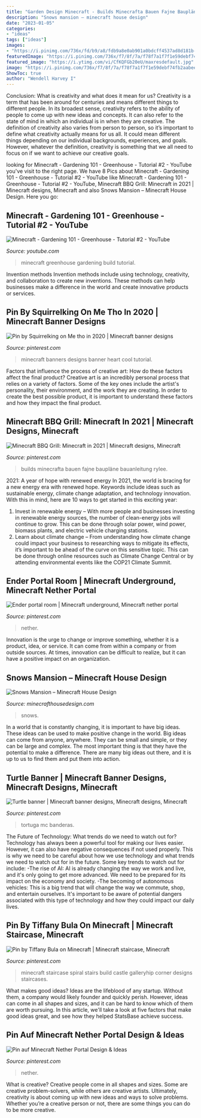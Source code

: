 ```yaml
---
title: "Garden Design Minecraft - Builds Minecrafta Bauen Fajne Baupläne Bauanleitung Rylee"
description: "Snows mansion – minecraft house design"
date: "2023-01-05"
categories:
- "ideas"
tags: ["ideas"]
images:
- "https://i.pinimg.com/736x/fd/b9/a8/fdb9a8e0ab901a0bdcff4537ad8d181b--minecraft-houses-minecraft-ideas.jpg"
featuredImage: "https://i.pinimg.com/736x/f7/8f/7a/f78f7a1f7f1e59debf74fb2aabee8973.jpg"
featured_image: "https://i.ytimg.com/vi/CfKQFGb20eU/maxresdefault.jpg"
image: "https://i.pinimg.com/736x/f7/8f/7a/f78f7a1f7f1e59debf74fb2aabee8973.jpg"
ShowToc: true
author: "Wendell Harvey I"
---
```



Conclusion: What is creativity and what does it mean for us?
Creativity is a term that has been around for centuries and means different things to different people. In its broadest sense, creativity refers to the ability of people to come up with new ideas and concepts. It can also refer to the state of mind in which an individual is in when they are creative. The definition of creativity also varies from person to person, so it’s important to define what creativity actually means for us all. It could mean different things depending on our individual backgrounds, experiences, and goals. However, whatever the definition, creativity is something that we all need to focus on if we want to achieve our creative goals.

	

		
looking for Minecraft - Gardening 101 - Greenhouse - Tutorial #2 - YouTube you've visit to the right page. We have 8 Pics about Minecraft - Gardening 101 - Greenhouse - Tutorial #2 - YouTube like Minecraft - Gardening 101 - Greenhouse - Tutorial #2 - YouTube, Minecraft BBQ Grill: Minecraft in 2021 | Minecraft designs, Minecraft and also Snows Mansion – Minecraft House Design. Here you go:
		
    
## Minecraft - Gardening 101 - Greenhouse - Tutorial #2 - YouTube

<img loading=lazy src="https://i.ytimg.com/vi/CfKQFGb20eU/maxresdefault.jpg" onerror="this.onerror=null;this.src='https://tse4.mm.bing.net/th?id=OIP.1yiCfGXHHglJiDlOHpp_2QHaEK&amp;pid=15.1';" alt="Minecraft - Gardening 101 - Greenhouse - Tutorial #2 - YouTube">

_Source: youtube.com_

>minecraft greenhouse gardening build tutorial. 

	

Invention methods
Invention methods include using technology, creativity, and collaboration to create new inventions. These methods can help businesses make a difference in the world and create innovative products or services.

    
## Pin By Squirrelking On Me Tho In 2020 | Minecraft Banner Designs

<img loading=lazy src="https://i.pinimg.com/736x/f7/8f/7a/f78f7a1f7f1e59debf74fb2aabee8973.jpg" onerror="this.onerror=null;this.src='https://tse4.mm.bing.net/th?id=OIP.mqB45aunbrwrGEseHnFwJQHaF5&amp;pid=15.1';" alt="Pin by Squirrelking on Me tho in 2020 | Minecraft banner designs">

_Source: pinterest.com_

>minecraft banners designs banner heart cool tutorial. 

	

Factors that influence the process of creative art: How do these factors affect the final product?
Creative art is an incredibly personal process that relies on a variety of factors. Some of the key ones include the artist's personality, their environment, and the work they are creating. In order to create the best possible product, it is important to understand these factors and how they impact the final product.

    
## Minecraft BBQ Grill: Minecraft In 2021 | Minecraft Designs, Minecraft

<img loading=lazy src="https://i.pinimg.com/736x/6d/51/29/6d5129a469f27d1029faa65efea23ad8.jpg" onerror="this.onerror=null;this.src='https://tse3.mm.bing.net/th?id=OIP.y8y4rxANHbImAmpPlFGnoAHaHa&amp;pid=15.1';" alt="Minecraft BBQ Grill: Minecraft in 2021 | Minecraft designs, Minecraft">

_Source: pinterest.com_

>builds minecrafta bauen fajne baupläne bauanleitung rylee. 

	

2021: A year of hope with renewed energy
In 2021, the world is bracing for a new energy era with renewed hope. Keywords include ideas such as sustainable energy, climate change adaptation, and technology innovation. With this in mind, here are 10 ways to get started in this exciting year:
1. Invest in renewable energy – With more people and businesses investing in renewable energy sources, the number of clean-energy jobs will continue to grow. This can be done through solar power, wind power, biomass plants, and electric vehicle charging stations.
2. Learn about climate change – From understanding how climate change could impact your business to researching ways to mitigate its effects, it’s important to be ahead of the curve on this sensitive topic. This can be done through online resources such as Climate Change Central or by attending environmental events like the COP21 Climate Summit.

    
## Ender Portal Room | Minecraft Underground, Minecraft Nether Portal

<img loading=lazy src="https://i.pinimg.com/736x/fd/b9/a8/fdb9a8e0ab901a0bdcff4537ad8d181b--minecraft-houses-minecraft-ideas.jpg" onerror="this.onerror=null;this.src='https://tse2.mm.bing.net/th?id=OIP.T5IVCuLdBcB7MZjzmhPbkAHaEo&amp;pid=15.1';" alt="Ender portal room | Minecraft underground, Minecraft nether portal">

_Source: pinterest.com_

>nether. 

	

Innovation is the urge to change or improve something, whether it is a product, idea, or service. It can come from within a company or from outside sources. At times, innovation can be difficult to realize, but it can have a positive impact on an organization.

    
## Snows Mansion – Minecraft House Design

<img loading=lazy src="https://minecrafthousedesign.com/wp-content/uploads/2014/11/Snows-Mansion-minecraft-building-ideas-house-huge-amazing-trees.jpg" onerror="this.onerror=null;this.src='https://tse3.mm.bing.net/th?id=OIP.1myrp0ULkwv8uP0OMqdQBwHaFk&amp;pid=15.1';" alt="Snows Mansion – Minecraft House Design">

_Source: minecrafthousedesign.com_

>snows. 

	

In a world that is constantly changing, it is important to have big ideas. These ideas can be used to make positive change in the world. Big ideas can come from anyone, anywhere. They can be small and simple, or they can be large and complex. The most important thing is that they have the potential to make a difference. There are many big ideas out there, and it is up to us to find them and put them into action.

    
## Turtle Banner | Minecraft Banner Designs, Minecraft Designs, Minecraft

<img loading=lazy src="https://i.pinimg.com/736x/db/f1/0c/dbf10c297e7bbf0b636e39a39427a363.jpg" onerror="this.onerror=null;this.src='https://tse1.mm.bing.net/th?id=OIP.b22jh4ssrGPm7VOpfsV8ugHaGf&amp;pid=15.1';" alt="Turtle banner | Minecraft banner designs, Minecraft designs, Minecraft">

_Source: pinterest.com_

>tortuga mc banderas. 

	

The Future of Technology: What trends do we need to watch out for?
Technology has always been a powerful tool for making our lives easier. However, it can also have negative consequences if not used properly. This is why we need to be careful about how we use technology and what trends we need to watch out for in the future. Some key trends to watch out for include: 
-The rise of AI: AI is already changing the way we work and live, and it's only going to get more advanced. We need to be prepared for its impact on the economy and society. 
-The becoming of autonomous vehicles: This is a big trend that will change the way we commute, shop, and entertain ourselves. It's important to be aware of potential dangers associated with this type of technology and how they could impact our daily lives.

    
## Pin By Tiffany Bula On Minecraft | Minecraft Staircase, Minecraft

<img loading=lazy src="https://i.pinimg.com/736x/9f/96/03/9f96031b8bb06c697fb8f9b550196b75--minecraft-castle-walls-spiral-staircases.jpg" onerror="this.onerror=null;this.src='https://tse1.mm.bing.net/th?id=OIP.vHcYg00Fgc6R42UslWekrQEsDh&amp;pid=15.1';" alt="Pin by Tiffany Bula on Minecraft | Minecraft staircase, Minecraft">

_Source: pinterest.com_

>minecraft staircase spiral stairs build castle galleryhip corner designs staircases. 

	

What makes good ideas?
Ideas are the lifeblood of any startup. Without them, a company would likely founder and quickly perish. However, ideas can come in all shapes and sizes, and it can be hard to know which of them are worth pursuing. In this article, we'll take a look at five factors that make good ideas great, and see how they helped StatsBase achieve success.

    
## Pin Auf Minecraft Nether Portal Design &amp; Ideas

<img loading=lazy src="https://i.pinimg.com/736x/ca/ca/08/caca08f4d8f167d9c9842b8e5124bb15.jpg" onerror="this.onerror=null;this.src='https://tse2.mm.bing.net/th?id=OIP.-PmgabNj94FHn6ToKKJamgHaHY&amp;pid=15.1';" alt="Pin auf Minecraft Nether Portal Design &amp; Ideas">

_Source: pinterest.com_

>nether. 

	

What is creative?
Creative people come in all shapes and sizes. Some are creative problem-solvers, while others are creative artists. Ultimately, creativity is about coming up with new ideas and ways to solve problems. Whether you’re a creative person or not, there are some things you can do to be more creative.

